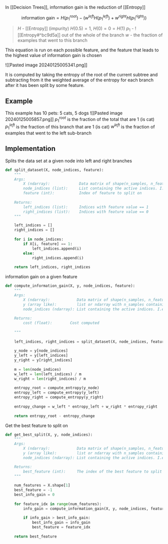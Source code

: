 In [[Decision Trees]], information gain is the reduction of [[Entropy]]

$$
\text{information gain} = H(p_1^{root}) - \bigg( w^{left} H(p_1^{left}) + w^{right} H(p_1^{right}) \bigg)
$$
> $H$ - [[Entropy]] (impurity) $H(0.5) = 1$, $H(0) = 0 = H(1)$ 
> $p_1$ - ![[Entropy#^bc9d5a]] out of the whole of the branch
> $w$ - the fraction of examples that went to this branch

This equation is run on each possible feature, and the feature that leads to the highest value of information gain is chosen

![[Pasted image 20240125005341.png]]

It is computed by taking the entropy of the root of the current subtree and subtracting from it the weighted average of the entropy for each branch after it has been split by some feature.

## Example
This example has 10 pets: 5 cats, 5 dogs
![[Pasted image 20240125005857.png]]
$p_1^{root}$ is the fraction of the total that are 1 (is cat)
$p_1^{left}$ is the fraction of this branch that are 1 (is cat)
$w^{left}$ is the fraction of examples that went to the left sub-branch 

## Implementation 

Splits the data set at a given node into left and right branches
```python
def split_dataset(X, node_indices, feature):
	"""
    Args:
        X (ndarray):             Data matrix of shape(n_samples, n_features)
        node_indices (list):     List containing the active indices. I.e, the samples being considered at this step.
        feature (int):           Index of feature to split on
    
    Returns:
        left_indices (list):     Indices with feature value == 1
        right_indices (list):    Indices with feature value == 0
	"""

	left_indices = []
    right_indices = []
    
	for i in node_indices:
		if X[i, feature] == 1:
	        left_indices.append(i)
		else:
			right_indices.append(i) 
    
    return left_indices, right_indices
```

information gain on a given feature
```python
def compute_information_gain(X, y, node_indices, feature):
    """
    Args:
        X (ndarray):            Data matrix of shape(n_samples, n_features)
        y (array like):         list or ndarray with n_samples containing the target variable
        node_indices (ndarray): List containing the active indices. I.e, the samples being considered in this step.
   
    Returns:
        cost (float):        Cost computed
    
    """    
    
    left_indices, right_indices = split_dataset(X, node_indices, feature)
    
    y_node = y[node_indices]
    y_left = y[left_indices]
    y_right = y[right_indices]
    
    m = len(node_indices)
    w_left = len(left_indices) / m
    w_right = len(right_indices) / m
    
    entropy_root = compute_entropy(y_node)
    entropy_left = compute_entropy(y_left)
    entropy_right = compute_entropy(y_right)
    
    entropy_change = w_left * entropy_left + w_right * entropy_right
    
    return entropy_root - entropy_change    
```

Get the best feature to split on
```python
def get_best_split(X, y, node_indices):   
    """
    Args:
        X (ndarray):            Data matrix of shape(n_samples, n_features)
        y (array like):         list or ndarray with n_samples containing the target variable
        node_indices (ndarray): List containing the active indices. I.e, the samples being considered in this step.

    Returns:
        best_feature (int):     The index of the best feature to split
    """    
    
    num_features = X.shape[1]
    best_feature = -1
    best_info_gain = 0
    
    for feature_idx in range(num_features):
        info_gain = compute_information_gain(X, y, node_indices, feature_idx)
        
        if info_gain > best_info_gain:
            best_info_gain = info_gain
            best_feature = feature_idx
   
    return best_feature
```
